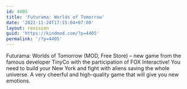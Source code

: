 ```yaml
---
id: 4405
title: 'Futurama: Worlds of Tomorrow'
date: '2022-11-24T17:15:04+07:00'
layout: revision
guid: 'https://kindmod.com/?p=4405'
permalink: '/?p=4405'
---
```


Futurama: Worlds of Tomorrow (MOD, Free Store) – new game from the famous developer TinyCo with the participation of FOX Interactive! You need to build your New York and fight with aliens saving the whole universe. A very cheerful and high-quality game that will give you new emotions.